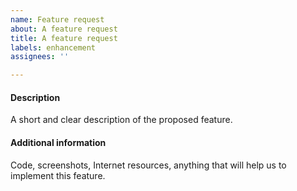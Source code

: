 ```yaml
---
name: Feature request
about: A feature request
title: A feature request
labels: enhancement
assignees: ''

---
```


#### Description
A short and clear description of the proposed feature.

#### Additional information
Code, screenshots, Internet resources, anything that will help us to implement this feature.
